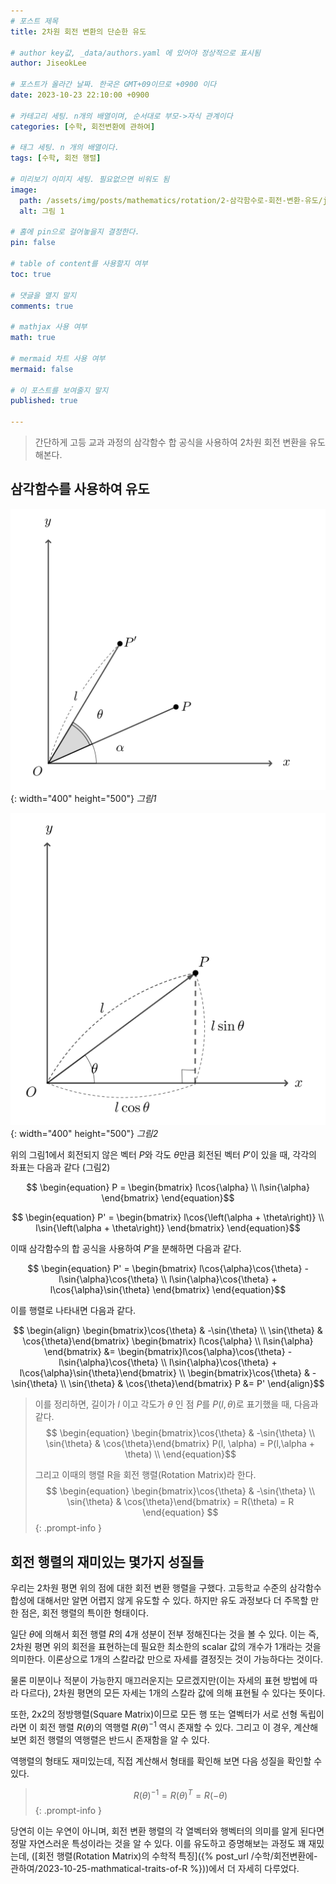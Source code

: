 ```yaml
---
# 포스트 제목
title: 2차원 회전 변환의 단순한 유도

# author key값, _data/authors.yaml 에 있어야 정상적으로 표시됨
author: JiseokLee

# 포스트가 올라간 날짜. 한국은 GMT+09이므로 +0900 이다
date: 2023-10-23 22:10:00 +0900 

# 카테고리 세팅. n개의 배열이며, 순서대로 부모->자식 관계이다
categories: [수학, 회전변환에 관하여]

# 태그 세팅. n 개의 배열이다.
tags: [수학, 회전 행렬]

# 미리보기 이미지 세팅. 필요없으면 비워도 됨
image:
  path: /assets/img/posts/mathematics/rotation/2-삼각함수로-회전-변환-유도/jacket.png
  alt: 그림 1

# 홈에 pin으로 걸어놓을지 결정한다.
pin: false

# table of content를 사용할지 여부
toc: true

# 댓글을 열지 말지
comments: true

# mathjax 사용 여부
math: true

# mermaid 차트 사용 여부
mermaid: false

# 이 포스트를 보여줄지 말지
published: true

---
```


> 간단하게 고등 교과 과정의 삼각함수 합 공식을 사용하여 2차원 회전 변환을 유도해본다.

## 삼각함수를 사용하여 유도

![그림1](/assets/img/posts/mathematics/rotation/2-삼각함수로-회전-변환-유도/p-pprimg-rotation.png){: width="400" height="500"}
_그림1_

![그림2](/assets/img/posts/mathematics/rotation/2-삼각함수로-회전-변환-유도/p-with-length-coordinate.png){: width="400" height="500"}
_그림2_

위의 그림1에서 회전되지 않은 벡터 $P$와 각도 $\theta$만큼 회전된 벡터 $P'$이 있을 때, 각각의 좌표는 다음과 같다 (그림2)

$$ \begin{equation}
P = \begin{bmatrix}
l\cos{\alpha} \\
l\sin{\alpha}
\end{bmatrix}
\end{equation}$$

$$ \begin{equation}
 P' = \begin{bmatrix}
l\cos{\left(\alpha + \theta\right)} \\  
l\sin{\left(\alpha + \theta\right)}
\end{bmatrix}
\end{equation}$$

이때 삼각함수의 합 공식을 사용하여 $P'$을 분해하면 다음과 같다.

$$ \begin{equation}
P' = \begin{bmatrix}
l\cos{\alpha}\cos{\theta} - l\sin{\alpha}\cos{\theta} \\
l\sin{\alpha}\cos{\theta} + l\cos{\alpha}\sin{\theta}
\end{bmatrix}
\end{equation}$$

이를 행렬로 나타내면 다음과 같다.

$$ \begin{align}
\begin{bmatrix}\cos{\theta} & -\sin{\theta} \\ \sin{\theta} & \cos{\theta}\end{bmatrix} \begin{bmatrix} l\cos{\alpha} \\ l\sin{\alpha} \end{bmatrix} &=
\begin{bmatrix}l\cos{\alpha}\cos{\theta} - l\sin{\alpha}\cos{\theta} \\  l\sin{\alpha}\cos{\theta} + l\cos{\alpha}\sin{\theta}\end{bmatrix} \\
\begin{bmatrix}\cos{\theta} & -\sin{\theta} \\ \sin{\theta} & \cos{\theta}\end{bmatrix} P &= P'
\end{align}$$

> 이를 정리하면, 길이가 $l$ 이고 각도가 $\theta$ 인 점 $P$를 $P(l, \theta)$로 표기했을 때, 다음과 같다.
> $$ \begin{equation}
> \begin{bmatrix}\cos{\theta} & -\sin{\theta} \\ \sin{\theta} & \cos{\theta}\end{bmatrix} P(l, \alpha) = P(l,\alpha + \theta) \\
> \end{equation}$$
>
> 그리고 이때의 행렬 R을 회전 행렬(Rotation Matrix)라 한다.
> $$ \begin{equation}
> \begin{bmatrix}\cos{\theta} & -\sin{\theta} \\ \sin{\theta} & \cos{\theta}\end{bmatrix} = R(\theta) = R
> \end{equation} $$
{: .prompt-info }

## 회전 행렬의 재미있는 몇가지 성질들
우리는 2차원 평면 위의 점에 대한 회전 변환 행렬을 구했다. 고등학교 수준의 삼각함수 합성에 대해서만 알면 어렵지 않게 유도할 수 있다.
하지만 유도 과정보다 더 주목할 만한 점은, 회전 행렬의 특이한 형태이다.

일단 $\theta$에 의해서 회전 행렬 $R$의 4개 성분이 전부 정해진다는 것을 볼 수 있다. 이는 즉, 2차원 평면 위의 회전을 표현하는데 필요한 최소한의 scalar 값의 개수가 1개라는 것을 의미한다. 이론상으로 1개의 스칼라값 만으로 자세를 결정짓는 것이 가능하다는 것이다.

물론 미분이나 적분이 가능한지 매끄러운지는 모르겠지만(이는 자세의 표현 방법에 따라 다르다), 2차원 평면의 모든 자세는 1개의 스칼라 값에 의해 표현될 수 있다는 뜻이다.

또한, 2x2의 정방행렬(Square Matrix)이므로 모든 행 또는 열벡터가 서로 선형 독립이라면 이 회전 행렬 $R(\theta)$의 역행렬 $R(\theta)^{-1}$ 역시 존재할 수 있다.
그리고 이 경우, 계산해보면 회전 행렬의 역행렬은 반드시 존재함을 알 수 있다.

역행렬의 형태도 재미있는데, 직접 계산해서 형태를 확인해 보면 다음 성질을 확인할 수 있다.

> $$\begin{equation}
> R(\theta)^{-1} = R(\theta)^T = R(-\theta)
> \end{equation}$$
{: .prompt-info }

당연히 이는 우연이 아니며, 회전 변환 행렬의 각 열벡터와 행벡터의 의미를 알게 된다면 정말 자연스러운 특성이라는 것을 알 수 있다.
이를 유도하고 증명해보는 과정도 꽤 재밌는데, ([회전 행렬(Rotation Matrix)의 수학적 특징]({% post_url /수학/회전변환에-관하여/2023-10-25-mathmatical-traits-of-R %}))에서 더 자세히 다루었다.

